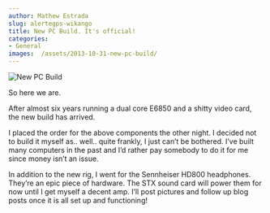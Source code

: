 ```yaml
---
author: Mathew Estrada
slug: alertegps-wikango
title: New PC Build. It's official!
categories:
- General
images:  /assets/2013-10-31-new-pc-build/
---
```


![New PC Build]({{page.images}}specs.png)

So here we are. 

After almost six years running a dual core E6850 and a shitty video card, the new build has arrived. 

<!--more-->

I placed the order for the above components the other night. I decided not to build it myself as.. well.. quite frankly, I just can’t be bothered. 
I’ve built many computers in the past and I’d rather pay somebody to do it for me since money isn’t an issue. 

In addition to the new rig, I went for the Sennheiser HD800 headphones. They’re an epic piece of hardware. The STX sound card will power them for now until I get myself a decent amp. I’ll post pictures and follow up blog posts once it is all set up and functioning!